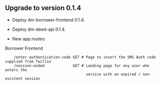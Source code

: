## Upgrade to version 0.1.4

* Deploy dm-borrower-frontend 0.1.4.
* Deploy dm-deed-api 0.1.4.

* New app.routes:

Borrower Frontend
```
    /enter-authentication-code GET # Page to insert the SMS Auth code supplied from Twillio
    /session-ended             GET # Landing page for any user who enters the 
                                     service with an expired / non-existent session
```